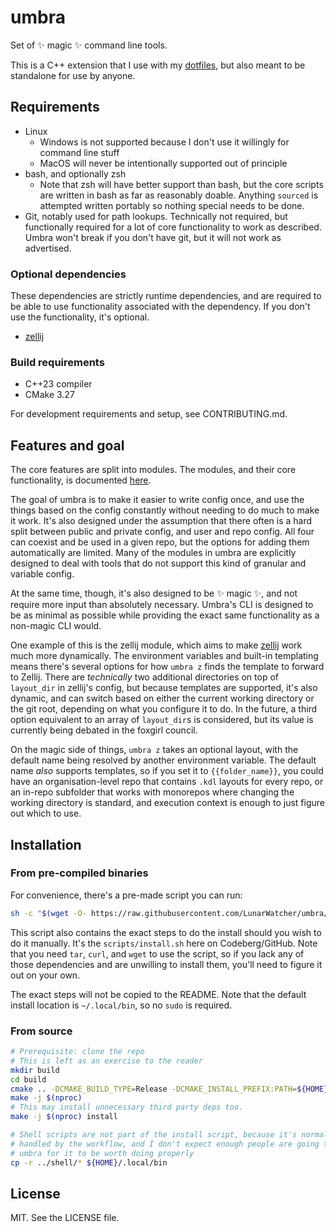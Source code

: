 # umbra

Set of ✨ magic ✨ command line tools.

This is a C++ extension that I use with my [dotfiles](https://github.com/LunarWatcher/dotfiles/), but also meant to be standalone for use by anyone.

## Requirements

* Linux
    * Windows is not supported because I don't use it willingly for command line stuff
    * MacOS will never be intentionally supported out of principle
* bash, and optionally zsh
    * Note that zsh will have better support than bash, but the core scripts are written in bash as far as reasonably doable. Anything `sourced` is attempted written portably so nothing special needs to be done.
* Git, notably used for path lookups. Technically not required, but functionally required for a lot of core functionality to work as described. Umbra won't break if you don't have git, but it will not work as advertised.

### Optional dependencies

These dependencies are strictly runtime dependencies, and are required to be able to use functionality associated with the dependency. If you don't use the functionality, it's optional.

* [zellij](https://github.com/zellij-org/zellij)

### Build requirements

* C++23 compiler
* CMake 3.27

For development requirements and setup, see CONTRIBUTING.md.

## Features and goal

The core features are split into modules. The modules, and their core functionality, is documented [here](https://github.com/LunarWatcher/umbra/blob/master/docs/Modules.md).

The goal of umbra is to make it easier to write config once, and use the things based on the config constantly without needing to do much to make it work. It's also designed under the assumption that there often is a hard split between public and private config, and user and repo config. All four can coexist and be used in a given repo, but the options for adding them automatically are limited. Many of the modules in umbra are explicitly designed to deal with tools that do not support this kind of granular and variable config.

At the same time, though, it's also designed to be ✨ magic ✨, and not require more input than absolutely necessary. Umbra's CLI is designed to be as minimal as possible while providing the exact same functionality as a non-magic CLI would. 

One example of this is the zellij module, which aims to make [zellij](https://github.com/zellij-org/zellij) work much more dynamically. The environment variables and built-in templating means there's several options for how `umbra z` finds the template to forward to Zellij. There are _technically_ two additional directories on top of `layout_dir` in zellij's config, but because templates are supported, it's also dynamic, and can switch based on either the current working directory or the git root, depending on what you configure it to do. In the future, a third option equivalent to an array of `layout_dir`s is considered, but its value is currently being debated in the foxgirl council.

On the magic side of things, `umbra z` takes an optional layout, with the default name being resolved by another environment variable. The default name _also_ supports templates, so if you set it to `{{folder_name}}`, you could have an organisation-level repo that contains `.kdl` layouts for every repo, or an in-repo subfolder that works with monorepos where changing the working directory is standard, and execution context is enough to just figure out which to use. 

## Installation

### From pre-compiled binaries

For convenience, there's a pre-made script you can run:
```bash
sh -c "$(wget -O- https://raw.githubusercontent.com/LunarWatcher/umbra/master/scripts/install.sh)"
```

This script also contains the exact steps to do the install should you wish to do it manually. It's the `scripts/install.sh` here on Codeberg/GitHub. Note that you need `tar`, `curl`, and `wget` to use the script, so if you lack any of those dependencies and are unwilling to install them, you'll need to figure it out on your own.

The exact steps will not be copied to the README. Note that the default install location is `~/.local/bin`, so no `sudo` is required.

### From source

```bash
# Prerequisite: clone the repo
# This is left as an exercise to the reader
mkdir build
cd build
cmake .. -DCMAKE_BUILD_TYPE=Release -DCMAKE_INSTALL_PREFIX:PATH=${HOME}/.local
make -j $(nproc)
# This may install unnecessary third party deps too.
make -j $(nproc) install

# Shell scripts are not part of the install script, because it's normally
# handled by the workflow, and I don't expect enough people are going to use 
# umbra for it to be worth doing properly
cp -r ../shell/* ${HOME}/.local/bin
```

## License

MIT. See the LICENSE file.

